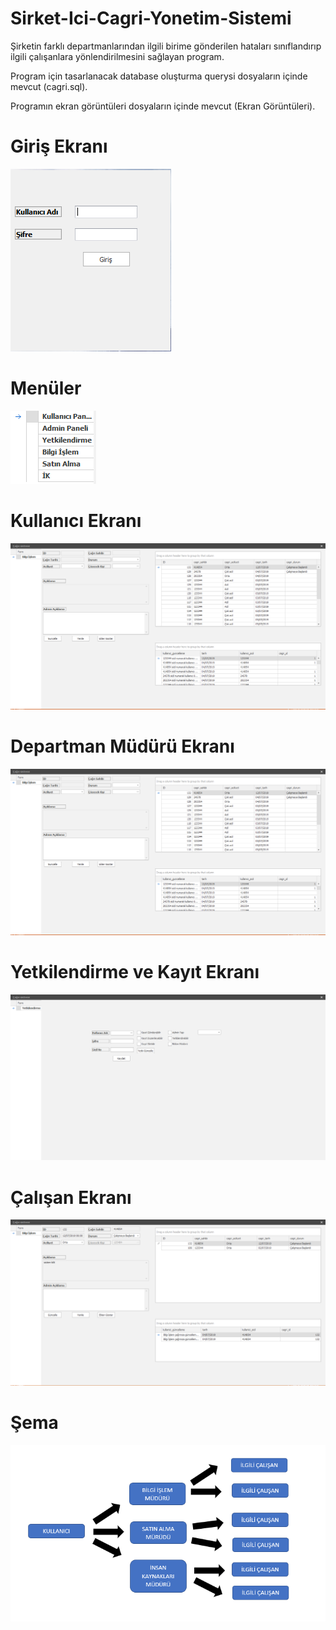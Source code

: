 # Sirket-Ici-Cagri-Yonetim-Sistemi
Şirketin farklı departmanlarından ilgili birime gönderilen hataları sınıflandırıp ilgili çalışanlara yönlendirilmesini sağlayan program.

Program için tasarlanacak database oluşturma querysi dosyaların içinde mevcut (cagri.sql).

Programın ekran görüntüleri dosyaların içinde mevcut (Ekran Görüntüleri).

# Giriş Ekranı
![Örnek Ekran Görüntüsü](https://github.com/bildiriciEthem/Sirket-Ici-Cagri-Yonetim-Sistemi/blob/main/Ekran%20g%C3%B6r%C3%BCnt%C3%BCleri/Giri%C5%9F.PNG?raw=true)
# Menüler
![Örnek Ekran Görüntüsü](https://github.com/bildiriciEthem/Sirket-Ici-Cagri-Yonetim-Sistemi/blob/main/Ekran%20g%C3%B6r%C3%BCnt%C3%BCleri/Men%C3%BCler.PNG?raw=true)
# Kullanıcı Ekranı
![Örnek Ekran Görüntüsü](https://github.com/bildiriciEthem/Sirket-Ici-Cagri-Yonetim-Sistemi/blob/main/Ekran%20g%C3%B6r%C3%BCnt%C3%BCleri/M%C3%BCd%C3%BCr.PNG?raw=true)
# Departman Müdürü Ekranı
![Departman Müdürü](https://github.com/bildiriciEthem/Sirket-Ici-Cagri-Yonetim-Sistemi/blob/main/Ekran%20g%C3%B6r%C3%BCnt%C3%BCleri/M%C3%BCd%C3%BCr.PNG?raw=true)
# Yetkilendirme ve Kayıt Ekranı
![Örnek Ekran Görüntüsü](https://github.com/bildiriciEthem/Sirket-Ici-Cagri-Yonetim-Sistemi/blob/main/Ekran%20g%C3%B6r%C3%BCnt%C3%BCleri/Yetkilendirme.PNG?raw=true)
# Çalışan Ekranı
![Örnek Ekran Görüntüsü](https://github.com/bildiriciEthem/Sirket-Ici-Cagri-Yonetim-Sistemi/blob/main/Ekran%20g%C3%B6r%C3%BCnt%C3%BCleri/%C3%87al%C4%B1%C5%9Fan.PNG?raw=true)
# Şema
![Şema](https://github.com/bildiriciEthem/Sirket-Ici-Cagri-Yonetim-Sistemi/blob/main/Ekran%20g%C3%B6r%C3%BCnt%C3%BCleri/Şema.PNG?raw=true)
